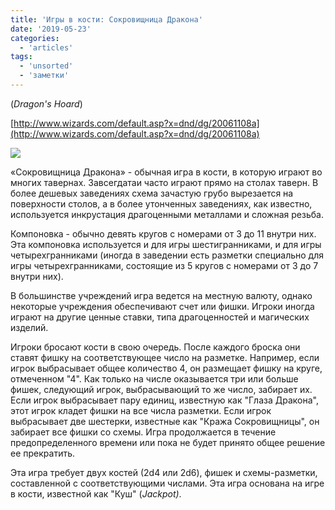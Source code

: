 ```yaml
---
title: 'Игры в кости: Сокровищница Дракона'
date: '2019-05-23'
categories:
  - 'articles'
tags:
  - 'unsorted'
  - 'заметки'
---
```


(_Dragon's Hoard_)

[http://www.wizards.com/default.asp?x=dnd/dg/20061108a](http://www.wizards.com/default.asp?x=dnd/dg/20061108a)

![](https://cyborgsandmages.com/wp-content/uploads/2019/05/dice_game_dragon_hoard.jpg)

«Сокровищница Дракона» - обычная игра в кости, в которую играют во многих тавернах. Завсегдатаи часто играют прямо на столах таверн. В более дешевых заведениях схема зачастую грубо вырезается на поверхности столов, а в более утонченных заведениях, как известно, используется инкрустация драгоценными металлами и сложная резьба.

Компоновка - обычно девять кругов с номерами от 3 до 11 внутри них. Эта компоновка используется и для игры шестигранниками, и для игры четырехгранниками (иногда в заведении есть разметки специально для игры четырехгранниками, состоящие из 5 кругов с номерами от 3 до 7 внутри них).

В большинстве учреждений игра ведется на местную валюту, однако некоторые учреждения обеспечивают счет или фишки. Игроки иногда играют на другие ценные ставки, типа драгоценностей и магических изделий.

Игроки бросают кости в свою очередь. После каждого броска они ставят фишку на соответствующее число на разметке. Например, если игрок выбрасывает общее количество 4, он размещает фишку на круге, отмеченном "4". Как только на числе оказывается три или больше фишек, следующий игрок, выбрасывающий то же число, забирает их. Если игрок выбрасывает пару единиц, известную как "Глаза Дракона", этот игрок кладет фишки на все числа разметки. Если игрок выбрасывает две шестерки, известные как "Кража Сокровищницы", он забирает все фишки со схемы. Игра продолжается в течение предопределенного времени или пока не будет принято общее решение ее прекратить.

Эта игра требует двух костей (2d4 или 2d6), фишек и схемы-разметки, составленной с соответствующими числами. Эта игра основана на игре в кости, известной как "Куш" (_Jackpot)_.
